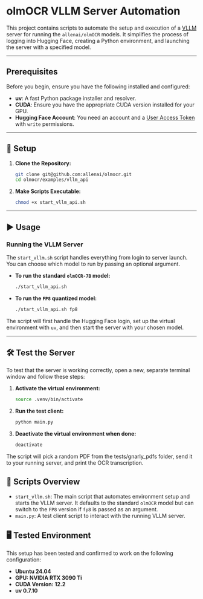 # olmOCR VLLM Server Automation

This project contains scripts to automate the setup and execution of a [VLLM](https://github.com/vllm-project/vllm) server for running the `allenai/olmOCR` models. It simplifies the process of logging into Hugging Face, creating a Python environment, and launching the server with a specified model.

-----

## Prerequisites

Before you begin, ensure you have the following installed and configured:

  * **uv**: A fast Python package installer and resolver.
  * **CUDA**: Ensure you have the appropriate CUDA version installed for your GPU.
  * **Hugging Face Account**: You need an account and a [User Access Token](https://huggingface.co/settings/tokens) with `write` permissions.

-----

## 🚀 Setup

1. **Clone the Repository:**
    ```bash
    git clone git@github.com:allenai/olmocr.git
    cd olmocr/examples/vllm_api
    ```

2.  **Make Scripts Executable:**
    ```bash
    chmod +x start_vllm_api.sh
    ```
-----

## ▶️ Usage

### Running the VLLM Server

The `start_vllm.sh` script handles everything from login to server launch. You can choose which model to run by passing an optional argument.

  * **To run the standard `olmOCR-7B` model:**
    ```bash
    ./start_vllm_api.sh
    ```
  * **To run the `FP8` quantized model:**
    ```bash
    ./start_vllm_api.sh fp8
    ```

The script will first handle the Hugging Face login, set up the virtual environment with `uv`, and then start the server with your chosen model.

-----
## 🛠️ Test the Server

To test that the server is working correctly, open a new, separate terminal window and follow these steps:

1. **Activate the virtual environment:**
   ```bash
   source .venv/bin/activate
   ```

2. **Run the test client:**
   ```bash
   python main.py
   ```

3. **Deactivate the virtual environment when done:**
   ```bash
   deactivate
   ```
The script will pick a random PDF from the tests/gnarly_pdfs folder, send it to your running server, and print the OCR transcription.

## 📜 Scripts Overview

  * `start_vllm.sh`: The main script that automates environment setup and starts the VLLM server. It defaults to the standard `olmOCR` model but can switch to the `FP8` version if `fp8` is passed as an argument.
  * `main.py`: A test client script to interact with the running VLLM server.

## 🖥️ Tested Environment
This setup has been tested and confirmed to work on the following configuration:
  * **Ubuntu 24.04**
  * **GPU: NVIDIA RTX 3090 Ti**
  * **CUDA Version: 12.2**
  * **uv 0.7.10**
